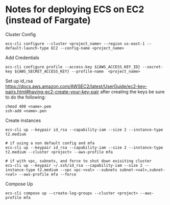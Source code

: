 # Notes for deploying ECS on EC2 (instead of Fargate)

Cluster Config
```
ecs-cli configure --cluster <project_name> --region us-east-1 --default-launch-type EC2 --config-name <project_name>
```

Add Credentials
```
ecs-cli configure profile --access-key ${AWS_ACCESS_KEY_ID} --secret-key ${AWS_SECRET_ACCESS_KEY} --profile-name  <project_name>
```

Set up id_rsa https://docs.aws.amazon.com/AWSEC2/latest/UserGuide/ec2-key-pairs.html#having-ec2-create-your-key-pair
after creating the keys be sure to do the following:
```
chmod 400 <name>.pem
ssh-add <name>.pen
```

Create instances
```
ecs-cli up --keypair id_rsa --capability-iam --size 2 --instance-type t2.medium

# if using a non default config and mfa
ecs-cli up --keypair id_rsa --capability-iam --size 2 --instance-type t2.medium --cluster <project> --aws-profile mfa

# if with vpc, subnets, and force to shut down exisiting cluster
ecs-cli up --keypair ~/.ssh/id_rsa --capability-iam --size 2 --instance-type t2.medium --vpc vpc-<val> --subnets subnet-<val>,subnet-<val> --aws-profile mfa --force
```

Compose Up
```
ecs-cli compose up --create-log-groups --cluster <project> --aws-profile mfa
```
